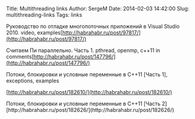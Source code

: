Title: Multithreading links
Author: SergeM
Date: 2014-02-03 14:42:00
Slug: multithreading-links
Tags: links

Руководство по отладке многопоточных приложений в Visual Studio 2010. video, examples[http://habrahabr.ru/post/97817/](http://habrahabr.ru/post/97817/)

Считаем Пи параллельно. Часть 1. pthread, openmp, c++11 in comments[http://habrahabr.ru/post/147796/](http://habrahabr.ru/post/147796/)

Потоки, блокировки и условные переменные в C++11 [Часть 1], exceptions, examples<div>[http://habrahabr.ru/post/182610/](http://habrahabr.ru/post/182610/)</div><div>
</div>Потоки, блокировки и условные переменные в C++11 [Часть 2]<div>[http://habrahabr.ru/post/182626/](http://habrahabr.ru/post/182626/)</div>